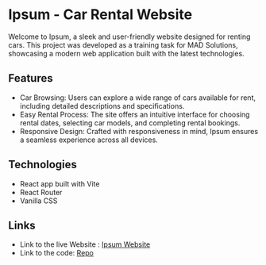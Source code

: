# Ipsum - Car Rental Website
Welcome to Ipsum, a sleek and user-friendly website designed for renting cars. This project was developed as a training task for MAD Solutions, showcasing a modern web application built with the latest technologies.

## Features
- Car Browsing: Users can explore a wide range of cars available for rent, including detailed descriptions and specifications.
- Easy Rental Process: The site offers an intuitive interface for choosing rental dates, selecting car models, and completing rental bookings.
- Responsive Design: Crafted with responsiveness in mind, Ipsum ensures a seamless experience across all devices.

## Technologies
- React app built with Vite
- React Router
- Vanilla CSS

## Links
- Link to the live Website : [Ipsum Website](https://main--ipsum-rentacar.netlify.app)
- Link to the code: [Repo](https://github.com/Laila-Haddad/CarWebsite-task/tree/main)
